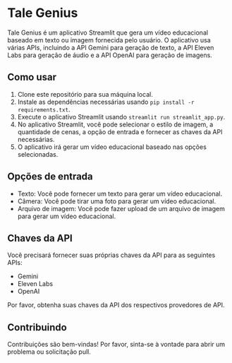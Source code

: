 # Tale Genius

Tale Genius é um aplicativo Streamlit que gera um vídeo educacional baseado em texto ou imagem fornecida pelo usuário. O aplicativo usa várias APIs, incluindo a API Gemini para geração de texto, a API Eleven Labs para geração de áudio e a API OpenAI para geração de imagens.

## Como usar

1. Clone este repositório para sua máquina local.
2. Instale as dependências necessárias usando `pip install -r requirements.txt`.
3. Execute o aplicativo Streamlit usando `streamlit run streamlit_app.py`.
4. No aplicativo Streamlit, você pode selecionar o estilo de imagem, a quantidade de cenas, a opção de entrada e fornecer as chaves da API necessárias.
5. O aplicativo irá gerar um vídeo educacional baseado nas opções selecionadas.

## Opções de entrada

- Texto: Você pode fornecer um texto para gerar um vídeo educacional.
- Câmera: Você pode tirar uma foto para gerar um vídeo educacional.
- Arquivo de imagem: Você pode fazer upload de um arquivo de imagem para gerar um vídeo educacional.

## Chaves da API

Você precisará fornecer suas próprias chaves da API para as seguintes APIs:

- Gemini
- Eleven Labs
- OpenAI

Por favor, obtenha suas chaves da API dos respectivos provedores de API.

## Contribuindo

Contribuições são bem-vindas! Por favor, sinta-se à vontade para abrir um problema ou solicitação pull.
